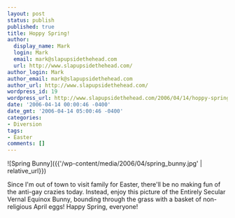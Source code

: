 ```yaml
---
layout: post
status: publish
published: true
title: Hoppy Spring!
author:
  display_name: Mark
  login: Mark
  email: mark@slapupsidethehead.com
  url: http://www.slapupsidethehead.com/
author_login: Mark
author_email: mark@slapupsidethehead.com
author_url: http://www.slapupsidethehead.com/
wordpress_id: 19
wordpress_url: http://www.slapupsidethehead.com/2006/04/14/hoppy-spring/
date: '2006-04-14 00:00:46 -0400'
date_gmt: '2006-04-14 05:00:46 -0400'
categories:
- Diversion
tags:
- Easter
comments: []
---
```

![Spring Bunny]({{'/wp-content/media/2006/04/spring_bunny.jpg' | relative_url}})

Since I'm out of town to visit family for Easter, there'll be no making fun of the anti-gay crazies today. Instead, enjoy this picture of the Entirely Secular Vernal Equinox Bunny, bounding through the grass with a basket of non-religious April eggs! Happy Spring, everyone!

